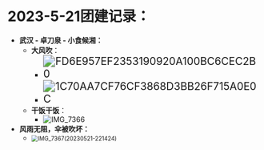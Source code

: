 # 2023-5-21团建记录：

- **武汉 - 卓刀泉 - 小食候湘：**
  - **大风吹**：
    - <img src="https://nickaljy-pictures.oss-cn-hangzhou.aliyuncs.com/FD6E957EF2353190920A100BC6CEC2B0.png" alt="FD6E957EF2353190920A100BC6CEC2B0" style="zoom:150%;" />
    - <img src="https://nickaljy-pictures.oss-cn-hangzhou.aliyuncs.com/1C70AA7CF76CF3868D3BB26F715A0E0C.png" alt="1C70AA7CF76CF3868D3BB26F715A0E0C" style="zoom:150%;" />
  - **干饭干饭**：
    - ![IMG_7366](https://nickaljy-pictures.oss-cn-hangzhou.aliyuncs.com/IMG_7366.JPG)
- **风雨无阻，伞被吹坏：**
  - <img src="https://nickaljy-pictures.oss-cn-hangzhou.aliyuncs.com/IMG_7367(20230521-221424).JPG" alt="IMG_7367(20230521-221424)" style="zoom: 80%;" />